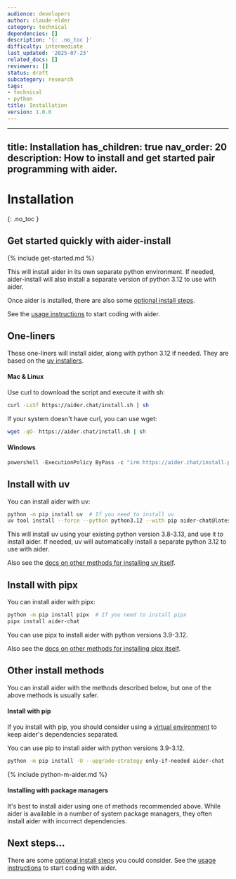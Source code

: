 ```yaml
---
audience: developers
author: claude-elder
category: technical
dependencies: []
description: '{: .no_toc }'
difficulty: intermediate
last_updated: '2025-07-23'
related_docs: []
reviewers: []
status: draft
subcategory: research
tags:
- technical
- python
title: Installation
version: 1.0.0
---
```


---
title: Installation
has_children: true
nav_order: 20
description: How to install and get started pair programming with aider.
---

# Installation
{: .no_toc }


## Get started quickly with aider-install

{% include get-started.md %}

This will install aider in its own separate python environment.
If needed, 
aider-install will also install a separate version of python 3.12 to use with aider.

Once aider is installed,
there are also some [optional install steps](/docs/install/optional.html).

See the [usage instructions](https://aider.chat/docs/usage.html) to start coding with aider.

## One-liners

These one-liners will install aider, along with python 3.12 if needed.
They are based on the 
[uv installers](https://docs.astral.sh/uv/getting-started/installation/).

#### Mac & Linux

Use curl to download the script and execute it with sh:

```bash
curl -LsSf https://aider.chat/install.sh | sh
```

If your system doesn't have curl, you can use wget:

```bash
wget -qO- https://aider.chat/install.sh | sh
```

#### Windows

```powershell
powershell -ExecutionPolicy ByPass -c "irm https://aider.chat/install.ps1 | iex"
```


## Install with uv

You can install aider with uv:

```bash
python -m pip install uv  # If you need to install uv
uv tool install --force --python python3.12 --with pip aider-chat@latest
```

This will install uv using your existing python version 3.8-3.13,
and use it to install aider.
If needed, 
uv will automatically install a separate python 3.12 to use with aider.

Also see the
[docs on other methods for installing uv itself](https://docs.astral.sh/uv/getting-started/installation/).

## Install with pipx

You can install aider with pipx:

```bash
python -m pip install pipx  # If you need to install pipx
pipx install aider-chat
```

You can use pipx to install aider with python versions 3.9-3.12.

Also see the
[docs on other methods for installing pipx itself](https://pipx.pypa.io/stable/installation/).

## Other install methods

You can install aider with the methods described below, but one of the above
methods is usually safer.

#### Install with pip

If you install with pip, you should consider
using a 
[virtual environment](https://docs.python.org/3/library/venv.html)
to keep aider's dependencies separated.


You can use pip to install aider with python versions 3.9-3.12.

```bash
python -m pip install -U --upgrade-strategy only-if-needed aider-chat
```

{% include python-m-aider.md %}

#### Installing with package managers

It's best to install aider using one of methods
recommended above.
While aider is available in a number of system package managers,
they often install aider with incorrect dependencies.

## Next steps...

There are some [optional install steps](/docs/install/optional.html) you could consider.
See the [usage instructions](https://aider.chat/docs/usage.html) to start coding with aider.

